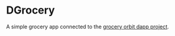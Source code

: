 # DGrocery

A simple grocery app connected to the [grocery orbit dapp project](https://github.com/BitFis/groccery-orbitdb-dapp).